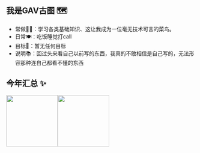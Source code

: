 ## 我是GAV古图 🗺️

- 常做👨‍💻：学习各类基础知识、这让我成为一位毫无技术可言的菜鸟。
- 日常🍽️：吃饭睡觉打call
- 目标📝：暂无任何目标
- 说明📚︎：回过头来看自己以前写的东西，我真的不敢相信是自己写的，无法形容那种连自己都看不懂的东西

## 今年汇总 ✨

<img align="" height="137px" src="https://github-readme-stats.vercel.app/api?username=GAVgutu&hide_title=true&hide_border=true&show_icons=true&include_all_commits=true&line_height=21&bg_color=0,EC6C6C,FFD479,FFFC79,73FA79&theme=graywhite&locale=cn" /><img align="" height="137px" src="https://github-readme-stats.vercel.app/api/top-langs/?username=GAVgutu&hide_title=true&hide_border=true&layout=compact&bg_color=0,73FA79,73FDFF,D783FF&theme=graywhite&locale=cn" />
